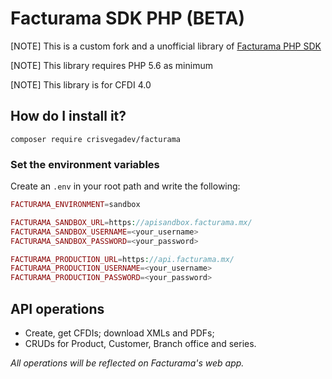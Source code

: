 # Facturama SDK PHP (BETA)

[NOTE] This is a custom fork and a unofficial library of [Facturama PHP SDK](https://github.com/Facturama/facturama-php-sdk)

[NOTE] This library requires PHP 5.6 as minimum

[NOTE] This library is for CFDI 4.0

## How do I install it?

    composer require crisvegadev/facturama

### Set the environment variables


Create an `.env` in your root path and write the following:
```php
FACTURAMA_ENVIRONMENT=sandbox

FACTURAMA_SANDBOX_URL=https://apisandbox.facturama.mx/
FACTURAMA_SANDBOX_USERNAME=<your_username>
FACTURAMA_SANDBOX_PASSWORD=<your_password>

FACTURAMA_PRODUCTION_URL=https://api.facturama.mx/
FACTURAMA_PRODUCTION_USERNAME=<your_username>
FACTURAMA_PRODUCTION_PASSWORD=<your_password>
```

## API operations

- Create, get CFDIs; download XMLs and PDFs;
- CRUDs for Product, Customer, Branch office and series.

*All operations will be reflected on Facturama's web app.*
